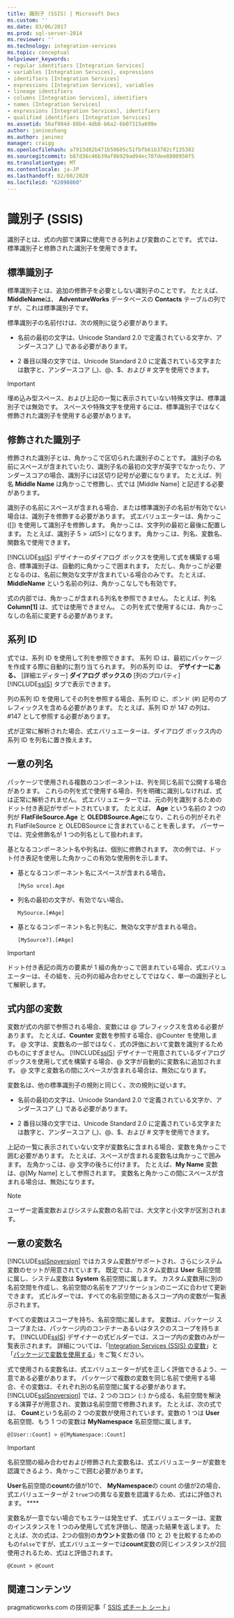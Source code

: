 ```yaml
---
title: 識別子 (SSIS) | Microsoft Docs
ms.custom: ''
ms.date: 03/06/2017
ms.prod: sql-server-2014
ms.reviewer: ''
ms.technology: integration-services
ms.topic: conceptual
helpviewer_keywords:
- regular identifiers [Integration Services]
- variables [Integration Services], expressions
- identifiers [Integration Services]
- expressions [Integration Services], variables
- lineage identifiers
- columns [Integration Services], identifiers
- names [Integration Services]
- expressions [Integration Services], identifiers
- qualified identifiers [Integration Services]
ms.assetid: 56af984d-88b4-4db8-b6a2-6b07315a699e
author: janinezhang
ms.author: janinez
manager: craigg
ms.openlocfilehash: a7913d82b471b50605c51fbfb61b3782cf135382
ms.sourcegitcommit: b87d36c46b39af8b929ad94ec707dee8800950f5
ms.translationtype: MT
ms.contentlocale: ja-JP
ms.lasthandoff: 02/08/2020
ms.locfileid: "62898860"
---
```

# <a name="identifiers-ssis"></a>識別子 (SSIS)
  識別子とは、式の内部で演算に使用できる列および変数のことです。 式では、標準識別子と修飾された識別子を使用できます。  
  
## <a name="regular-identifiers"></a>標準識別子  
 標準識別子とは、追加の修飾子を必要としない識別子のことです。 たとえば、 **MiddleName**は、 **AdventureWorks** データベースの **Contacts** テーブルの列ですが、これは標準識別子です。  
  
 標準識別子の名前付けは、次の規則に従う必要があります。  
  
-   名前の最初の文字は、Unicode Standard 2.0 で定義されている文字か、アンダースコア (_) である必要があります。  
  
-   2 番目以降の文字では、Unicode Standard 2.0 に定義されている文字または数字と、アンダースコア (_)、\@、$、および # 文字を使用できます。  
  
> [!IMPORTANT]  
>  埋め込み型スペース、および上記の一覧に表示されていない特殊文字は、標準識別子では無効です。 スペースや特殊文字を使用するには、標準識別子ではなく修飾された識別子を使用する必要があります。  
  
## <a name="qualified-identifiers"></a>修飾された識別子  
 修飾された識別子とは、角かっこで区切られた識別子のことです。 識別子の名前にスペースが含まれていたり、識別子名の最初の文字が英字でなかったり、アンダースコアの場合、識別子には区切り記号が必要になります。 たとえば、列名 **Middle Name** は角かっこで修飾し、式では [Middle Name] と記述する必要があります。  
  
 識別子の名前にスペースが含まれる場合、または標準識別子の名前が有効でない場合は、識別子を修飾する必要があります。 式エバリュエーターは、角かっこ ([]) を使用して識別子を修飾します。 角かっこは、文字列の最初と最後に配置します。 たとえば、識別子 5$> は [5$>] になります。 角かっこは、列名、変数名、関数名で使用できます。  
  
 [!INCLUDE[ssIS](../../includes/ssis-md.md)] デザイナーのダイアログ ボックスを使用して式を構築する場合、標準識別子は、自動的に角かっこで囲まれます。 ただし、角かっこが必要となるのは、名前に無効な文字が含まれている場合のみです。 たとえば、 **MiddleName** という名前の列は、角かっこなしでも有効です。  
  
 式の内部では、角かっこが含まれる列名を参照できません。 たとえば、列名 **Column[1]** は、式では使用できません。 この列を式で使用するには、角かっこなしの名前に変更する必要があります。  
  
## <a name="lineage-identifiers"></a>系列 ID  
 式では、系列 ID を使用して列を参照できます。 系列 ID は、最初にパッケージを作成する際に自動的に割り当てられます。 列の系列 ID は、 **デザイナーにある、** [詳細エディター] **ダイアログ ボックスの** [列のプロパティ] [!INCLUDE[ssIS](../../includes/ssis-md.md)] タブで表示できます。  
  
 列の系列 ID を使用してその列を参照する場合、系列 ID に、ポンド (#) 記号のプレフィックスを含める必要があります。 たとえば、系列 ID が 147 の列は、#147 として参照する必要があります。  
  
 式が正常に解析された場合、式エバリュエーターは、ダイアログ ボックス内の系列 ID を列名に置き換えます。  
  
## <a name="unique-column-names"></a>一意の列名  
 パッケージで使用される複数のコンポーネントは、列を同じ名前で公開する場合があります。 これらの列を式で使用する場合、列を明確に識別しなければ、式は正常に解析されません。 式エバリュエーターでは、元の列を識別するためのドット付き表記がサポートされています。 たとえば、 **Age** という名前の 2 つの列が **FlatFileSource.Age** と **OLEDBSource.Age**になり、これらの列がそれぞれ FlatFileSource と OLEDBSource に含まれていることを表します。 パーサーでは、完全修飾名が 1 つの列名として扱われます。  
  
 基となるコンポーネント名や列名は、個別に修飾されます。 次の例では、ドット付き表記を使用した角かっこの有効な使用例を示します。  
  
-   基となるコンポーネント名にスペースが含まれる場合。  
  
    ```  
    [MySo urce].Age  
    ```  
  
-   列名の最初の文字が、有効でない場合。  
  
    ```  
    MySource.[#Age]  
    ```  
  
-   基となるコンポーネント名と列名に、無効な文字が含まれる場合。  
  
    ```  
    [MySource?].[#Age]  
    ```  
  
> [!IMPORTANT]  
>  ドット付き表記の両方の要素が 1 組の角かっこで囲まれている場合、式エバリュエーターは、その組を、元の列の組み合わせとしてではなく、単一の識別子として解釈します。  
  
## <a name="variables-in-expressions"></a>式内部の変数  
 変数が式の内部で参照される場合、変数には \@ プレフィックスを含める必要があります。 たとえば、**Counter** 変数を参照する場合、\@Counter を使用します。 \@ 文字は、変数名の一部ではなく、式の評価において変数を識別するためのものにすぎません。 [!INCLUDE[ssIS](../../includes/ssis-md.md)] デザイナーで用意されているダイアログ ボックスを使用して式を構築する場合、\@ 文字が自動的に変数名に追加されます。 \@ 文字と変数名の間にスペースが含まれる場合は、無効になります。  
  
 変数名は、他の標準識別子の規則と同じく、次の規則に従います。  
  
-   名前の最初の文字は、Unicode Standard 2.0 で定義されている文字か、アンダースコア (_) である必要があります。  
  
-   2 番目以降の文字では、Unicode Standard 2.0 に定義されている文字または数字と、アンダースコア (_)、\@、$、および # 文字を使用できます。  
  
 上記の一覧に表示されていない文字が変数名に含まれる場合、変数を角かっこで囲む必要があります。 たとえば、スペースが含まれる変数名は角かっこで囲みます。 左角かっこは、\@ 文字の後ろに付けます。 たとえば、**My Name** 変数は、\@[My Name] として参照されます。 変数名と角かっこの間にスペースが含まれる場合は、無効になります。  
  
> [!NOTE]  
>  ユーザー定義変数およびシステム変数の名前では、大文字と小文字が区別されます。  
  
## <a name="unique-variable-names"></a>一意の変数名  
 [!INCLUDE[ssISnoversion](../../includes/ssisnoversion-md.md)] ではカスタム変数がサポートされ、さらにシステム変数のセットが用意されています。 既定では、カスタム変数は **User** 名前空間に属し、システム変数は **System** 名前空間に属します。 カスタム変数用に別の名前空間を作成し、名前空間の名前をアプリケーションのニーズに合わせて更新できます。 式ビルダーでは、すべての名前空間にあるスコープ内の変数が一覧表示されます。  
  
 すべての変数はスコープを持ち、名前空間に属します。 変数は、パッケージ スコープまたは、パッケージ内のコンテナーあるいはタスクのスコープを持ちます。 [!INCLUDE[ssIS](../../includes/ssis-md.md)] デザイナーの式ビルダーでは、スコープ内の変数のみが一覧表示されます。 詳細については、「[Integration Services &#40;SSIS&#41; の変数](../integration-services-ssis-variables.md)」と「[パッケージで変数を使用する](../use-variables-in-packages.md)」をご覧ください。  
  
 式で使用される変数名は、式エバリュエーターが式を正しく評価できるよう、一意である必要があります。 パッケージで複数の変数を同じ名前で使用する場合、その変数は、それぞれ別の名前空間に属する必要があります。 [!INCLUDE[ssISnoversion](../../includes/ssisnoversion-md.md)] では、2 つのコロン (::) から成る、名前空間を解決する演算子が用意され、変数は名前空間で修飾されます。 たとえば、次の式では、 **Count**という名前の 2 つの変数が使用されています。変数の 1 つは **User** 名前空間、もう 1 つの変数は **MyNamespace** 名前空間に属します。  
  
```  
@[User::Count] > @[MyNamespace::Count]  
```  
  
> [!IMPORTANT]  
>  名前空間の組み合わせおよび修飾された変数名は、式エバリュエーターが変数を認識できるよう、角かっこで囲む必要があります。  
  
 **User**名前空間の**count**の値が10で、 **MyNamespace**の count の値が2の場合、式エバリュエーターが 2 `true`つの異なる変数を認識するため、式はに評価されます。 ****  
  
 変数名が一意でない場合でもエラーは発生せず、 式エバリュエーターは、変数のインスタンスを 1 つのみ使用して式を評価し、間違った結果を返します。 たとえば、次の式は、2つの個別の**カウント**変数の値 (10 と 2) を比較するためのもの`false`ですが、式エバリュエーターでは**count**変数の同じインスタンスが2回使用されるため、式はと評価されます。  
  
```  
@Count > @Count  
```  
  
## <a name="related-content"></a>関連コンテンツ  
 pragmaticworks.com の技術記事「 [SSIS 式チート シート](https://pragmaticworks.com/Resources/Cheat-Sheets/SSIS-Expression-Cheat-Sheet)」  
  
  
